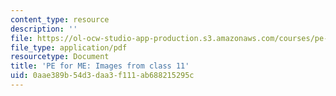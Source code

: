 ```yaml
---
content_type: resource
description: ''
file: https://ol-ocw-studio-app-production.s3.amazonaws.com/courses/pe-920-pe-for-me-spring-2005/0aae389b54d3daa3f111ab688215295c_MITPE_920S05_11.pdf
file_type: application/pdf
resourcetype: Document
title: 'PE for ME: Images from class 11'
uid: 0aae389b-54d3-daa3-f111-ab688215295c
---
```

